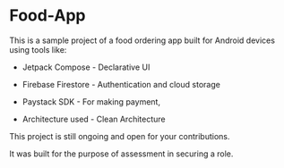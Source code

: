 # Food-App

This is a sample project of a food ordering app built for Android
devices using tools like:

* Jetpack Compose - Declarative UI

* Firebase Firestore - Authentication and cloud storage

* Paystack SDK - For making payment, 
* Architecture used - Clean Architecture 

This project is still ongoing and open for your contributions.

It was built for the purpose of assessment in securing a role.
